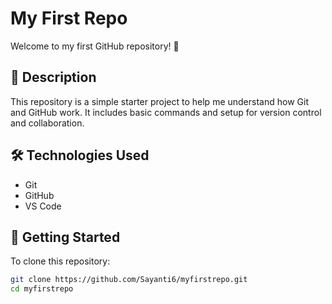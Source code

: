 # My First Repo

Welcome to my first GitHub repository! 🎉

## 📘 Description

This repository is a simple starter project to help me understand how Git and GitHub work. It includes basic commands and setup for version control and collaboration.

## 🛠️ Technologies Used

- Git
- GitHub
- VS Code

## 🚀 Getting Started

To clone this repository:

```bash
git clone https://github.com/Sayanti6/myfirstrepo.git
cd myfirstrepo
